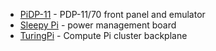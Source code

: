 * [PiDP-11](https://obsolescence.wixsite.com/obsolescence/pidp-11) - PDP-11/70 front panel and emulator
* [Sleepy Pi](https://spellfoundry.com/product/sleepy-pi-2-usb-c/) - power management board
* [TuringPi](https://turingpi.com) - Compute Pi cluster backplane
